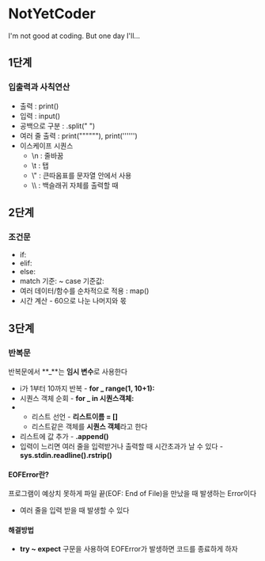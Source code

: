 # NotYetCoder
I'm not good at coding. But one day I'll...

## 1단계
### 입출력과 사칙연산
+ 출력 : print()
+ 입력 : input()
+ 공백으로 구분 : .split(" ")
+ 여러 줄 출력 : print(""""""), print('''''')
+ 이스케이프 시퀀스
  + \n : 줄바꿈
  + \t : 탭
  + \\" : 큰따옴표를 문자열 안에서 사용
  + \\\ : 백슬래귀 자체를 출력할 때
 
## 2단계
### 조건문 
+ if:
+ elif:
+ else:
+ match 기준: ~ case 기준값:
+ 여러 데이터/함수를 순차적으로 적용 : map()
+ 시간 계산 - 60으로 나눈 나머지와 몫

## 3단계
### 반복문
반복문에서 **_**는 **임시 변수**로 사용한다
+ i가 1부터 10까지 반복 - **for _ range(1, 10+1):**
+ 시퀀스 객체 순회 - **for _ in 시퀀스객체:**
+ + 리스트 선언 - **리스트이름 = []**
  + 리스트같은 객체를 **시퀀스 객체**라고 한다
+ 리스트에 값 추가 - **.append()**
+ 입력이 느리면 여러 줄을 입력받거나 출력할 때 시간초과가 날 수 있다 - **sys.stdin.readline().rstrip()**
#### EOFError란?
프로그램이 예상치 못하게 파일 끝(EOF: End of File)을 만났을 때 발생하는 Error이다
+ 여러 줄을 입력 받을 때 발생할 수 있다
#### 해결방법
+ **try ~ expect** 구문을 사용하여 EOFError가 발생하면 코드를 종료하게 하자 
